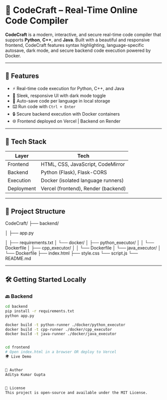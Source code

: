# 🚀 CodeCraft – Real-Time Online Code Compiler

**CodeCraft** is a modern, interactive, and secure real-time code compiler that supports **Python**, **C++**, and **Java**. Built with a beautiful and responsive frontend, CodeCraft features syntax highlighting, language-specific autosave, dark mode, and secure backend code execution powered by Docker.

---

## 🌟 Features

- ⚡ Real-time code execution for Python, C++, and Java
- 🎨 Sleek, responsive UI with dark mode toggle
- 💾 Auto-save code per language in local storage
- ⌨️ Run code with `Ctrl + Enter`
- 🔒 Secure backend execution with Docker containers
- 🌐 Frontend deployed on Vercel | Backend on Render

---

## 🔧 Tech Stack

| Layer     | Tech                             |
|-----------|----------------------------------|
| Frontend  | HTML, CSS, JavaScript, CodeMirror |
| Backend   | Python (Flask), Flask-CORS        |
| Execution | Docker (isolated language runners) |
| Deployment| Vercel (frontend), Render (backend) |

---

## 📂 Project Structure

CodeCraft/
├── backend/

│ ├── app.py

│ ├── requirements.txt
│ └── docker/
│ ├── python_executor/
│ │ └── Dockerfile
│ ├── cpp_executor/
│ │ └── Dockerfile
│ └── java_executor/
│ └── Dockerfile
├── index.html
├── style.css
└── script.js
└── README.md


---

## 🛠 Getting Started Locally

### 🔙 Backend

```bash
cd backend
pip install -r requirements.txt
python app.py

docker build -t python-runner ./docker/python_executor
docker build -t cpp-runner ./docker/cpp_executor
docker build -t java-runner ./docker/java_executor


cd frontend
# Open index.html in a browser OR deploy to Vercel
🌍 Live Demo


🙌 Author
Aditya Kumar Gupta


📜 License
This project is open-source and available under the MIT License.

